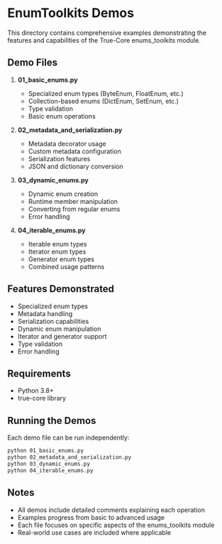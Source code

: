 # EnumToolkits Demos

This directory contains comprehensive examples demonstrating the features and capabilities of the True-Core
enums_toolkits module.

## Demo Files

1. **01_basic_enums.py**
    - Specialized enum types (ByteEnum, FloatEnum, etc.)
    - Collection-based enums (DictEnum, SetEnum, etc.)
    - Type validation
    - Basic enum operations

2. **02_metadata_and_serialization.py**
    - Metadata decorator usage
    - Custom metadata configuration
    - Serialization features
    - JSON and dictionary conversion

3. **03_dynamic_enums.py**
    - Dynamic enum creation
    - Runtime member manipulation
    - Converting from regular enums
    - Error handling

4. **04_iterable_enums.py**
    - Iterable enum types
    - Iterator enum types
    - Generator enum types
    - Combined usage patterns

## Features Demonstrated

- Specialized enum types
- Metadata handling
- Serialization capabilities
- Dynamic enum manipulation
- Iterator and generator support
- Type validation
- Error handling

## Requirements

- Python 3.8+
- true-core library

## Running the Demos

Each demo file can be run independently:

```bash
python 01_basic_enums.py
python 02_metadata_and_serialization.py
python 03_dynamic_enums.py
python 04_iterable_enums.py
```

## Notes

- All demos include detailed comments explaining each operation
- Examples progress from basic to advanced usage
- Each file focuses on specific aspects of the enums_toolkits module
- Real-world use cases are included where applicable
